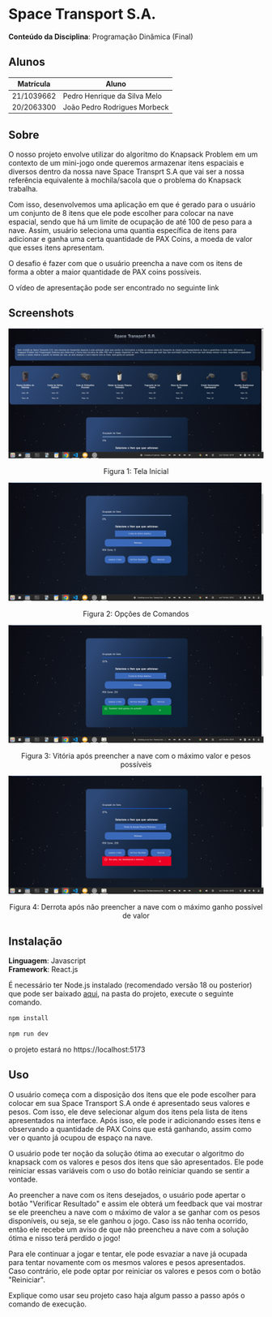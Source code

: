 # Space Transport S.A.

**Conteúdo da Disciplina**: Programação Dinâmica (Final) <br>

## Alunos
|Matrícula | Aluno |
| -- | -- |
| 21/1039662  |  Pedro Henrique da Silva Melo |
| 20/2063300  |  João Pedro Rodrigues Morbeck |

## Sobre 
O nosso projeto envolve utilizar do algoritmo do Knapsack Problem em um contexto de um mini-jogo onde queremos armazenar itens espaciais e diversos dentro da nossa nave Space Transprt S.A que vai ser a nossa referência equivalente à mochila/sacola que o problema do Knapsack trabalha. 

Com isso, desenvolvemos uma aplicação em que é gerado para o usuário um conjunto de 8 itens que ele pode escolher para colocar na nave espacial, sendo que há um limite de ocupação de até 100 de peso para a nave. Assim,  usuário seleciona uma quantia específica de itens para adicionar e ganha uma certa quantidade de PAX Coins, a moeda de valor que esses itens apresentam. 

O desafio é fazer com que o usuário preencha a nave com os itens de forma a obter a maior quantidade  de PAX coins possíveis.

O vídeo de apresentação pode ser encontrado no seguinte link

## Screenshots

![Tela Inicial](./src/imgs/tela_inicial.png)

<center>

Figura 1: Tela Inicial

</center>

![Tela de Opções de Comandos](./src/imgs/opcoes_nave.png)


<center>

Figura 2: Opções de Comandos

</center>

![Tela de vitória após checar resultado](./src/imgs/tela_ganhou.png)

<center>

Figura 3: Vitória após preencher a nave com o máximo valor e pesos possíveis

</center>

![Tela de derrota após checar resultado](./src/imgs/tela_derrota.png)

<center>

Figura 4: Derrota após não preencher a nave com o máximo ganho possível de valor

</center>

## Instalação 
**Linguagem**: Javascript<br>
**Framework**: React.js<br>

É necessário ter Node.js instalado (recomendado versão 18 ou posterior) que pode ser baixado [aqui](https://nodejs.org/en), na pasta do projeto, execute o seguinte comando.

``` bash
npm install
```

``` bash
npm run dev
```

o projeto estará no https://localhost:5173


## Uso 
O usuário começa com a disposição dos itens que ele pode escolher para colocar em sua Space Transport S.A onde é apresentado seus valores e pesos. Com isso, ele deve selecionar algum dos itens pela lista de itens apresentados na interface. Após isso, ele pode ir adicionando esses itens e observando a quantidade de PAX Coins que está ganhando, assim como ver o quanto já ocupou de espaço na nave. 

O usuário pode ter noção da solução ótima ao executar o algoritmo do knapsack com os valores e pesos dos itens que são apresentados. Ele pode reiniciar essas variáveis com o uso do botão reiniciar quando se sentir a vontade.

Ao preencher a nave com os itens desejados, o usuário pode apertar o botão "Verificar Resultado" e assim ele obterá um feedback que vai mostrar se ele preencheu a nave com o máximo de valor a se ganhar com os pesos disponíveis, ou seja, se ele ganhou o jogo. Caso iss não tenha ocorrido, então ele recebe um aviso de que não preencheu a nave com a solução ótima e nisso terá perdido o jogo!

Para ele continuar a jogar e tentar, ele pode esvaziar a nave já ocupada para tentar novamente com os mesmos valores e pesos apresentados. Caso contrário, ele pode optar por reiniciar os valores e pesos com o botão "Reiniciar".

Explique como usar seu projeto caso haja algum passo a passo após o comando de execução.

